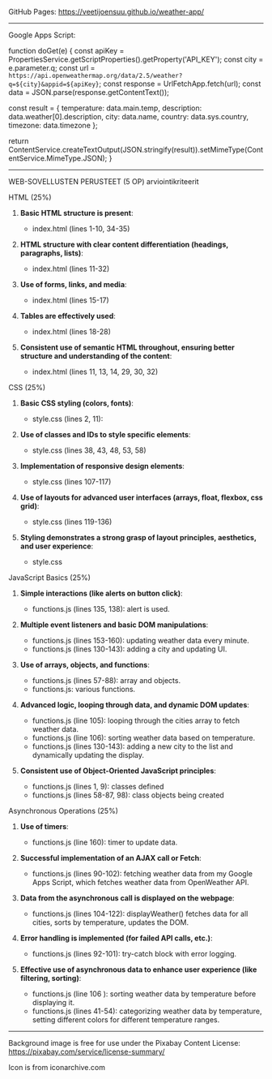 GitHub Pages:
https://veetijoensuu.github.io/weather-app/
_____________________________________________________________________________________________________________________________________
Google Apps Script:

function doGet(e) {
  const apiKey = PropertiesService.getScriptProperties().getProperty('API_KEY');
  const city = e.parameter.q;
  const url = `https://api.openweathermap.org/data/2.5/weather?q=${city}&appid=${apiKey}`;
  const response = UrlFetchApp.fetch(url);
  const data = JSON.parse(response.getContentText());

  const result = {
    temperature: data.main.temp,
    description: data.weather[0].description,
    city: data.name,
    country: data.sys.country,
    timezone: data.timezone
  };

  return ContentService.createTextOutput(JSON.stringify(result)).setMimeType(ContentService.MimeType.JSON);
}
_____________________________________________________________________________________________________________________________________
WEB-SOVELLUSTEN PERUSTEET (5 OP) arviointikriteerit

HTML (25%)
1. **Basic HTML structure is present**:
   - index.html (lines 1-10, 34-35)

2. **HTML structure with clear content differentiation (headings, paragraphs, lists)**:
   - index.html (lines 11-32)

3. **Use of forms, links, and media**:
   - index.html (lines 15-17)

4. **Tables are effectively used**:
   - index.html (lines 18-28)

5. **Consistent use of semantic HTML throughout, ensuring better structure and understanding of the content**:
   - index.html (lines 11, 13, 14, 29, 30, 32)

CSS (25%)
1. **Basic CSS styling (colors, fonts)**:
   - style.css (lines 2, 11):

2. **Use of classes and IDs to style specific elements**:
   - style.css (lines 38, 43, 48, 53, 58)

3. **Implementation of responsive design elements**:
   - style.css (lines 107-117)

4. **Use of layouts for advanced user interfaces (arrays, float, flexbox, css grid)**:
   - style.css (lines 119-136)

5. **Styling demonstrates a strong grasp of layout principles, aesthetics, and user experience**:
   - style.css


JavaScript Basics (25%)
1. **Simple interactions (like alerts on button click)**:
   - functions.js (lines 135, 138): alert is used.

2. **Multiple event listeners and basic DOM manipulations**:
   - functions.js (lines 153-160): updating weather data every minute.
   - functions.js (lines 130-143): adding a city and updating UI.

3. **Use of arrays, objects, and functions**:
   - functions.js (lines 57-88): array and objects.
   - functions.js: various functions.

4. **Advanced logic, looping through data, and dynamic DOM updates**:
   - functions.js (line 105): looping through the cities array to fetch weather data.
   - functions.js (line 106): sorting weather data based on temperature.
   - functions.js (lines 130-143): adding a new city to the list and dynamically updating the display.

5. **Consistent use of Object-Oriented JavaScript principles**:
   - functions.js (lines 1, 9): classes defined
   - functions.js (lines 58-87, 98): class objects being created 

Asynchronous Operations (25%)
1. **Use of timers**:
   - functions.js (line 160): timer to update data.

2. **Successful implementation of an AJAX call or Fetch**:
   - functions.js (lines 90-102): fetching weather data from my Google Apps Script, which fetches weather data from OpenWeather API.

3. **Data from the asynchronous call is displayed on the webpage**:
   - functions.js (lines 104-122): displayWeather() fetches data for all cities, sorts by temperature, updates the DOM.

4. **Error handling is implemented (for failed API calls, etc.)**:
   - functions.js (lines 92-101): try-catch block with error logging.

5. **Effective use of asynchronous data to enhance user experience (like filtering, sorting)**:
   - functions.js (line 106 ): sorting weather data by temperature before displaying it.
   - functions.js (lines 41-54): categorizing weather data by temperature, setting different colors for different temperature ranges.
_____________________________________________________________________________________________________________________________________
Background image is free for use under the Pixabay Content License:
https://pixabay.com/service/license-summary/

Icon is from iconarchive.com
